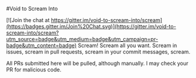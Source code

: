 #Void to Scream Into

[![Join the chat at https://gitter.im/void-to-scream-into/scream](https://badges.gitter.im/Join%20Chat.svg)](https://gitter.im/void-to-scream-into/scream?utm_source=badge&utm_medium=badge&utm_campaign=pr-badge&utm_content=badge)
Scream! Scream all you want. Scream in issues, scream in pull requests, scream in your commit messages, scream.

All PRs submitted here will be pulled, although manually. I may check your PR for malicious code.
